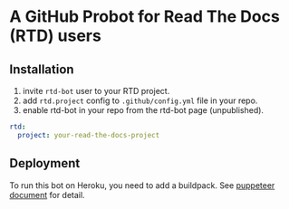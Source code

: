 # A GitHub Probot for Read The Docs (RTD) users

## Installation

1. invite `rtd-bot` user to your RTD project.
2. add `rtd.project` config to `.github/config.yml` file in your repo.
3. enable rtd-bot in your repo from the rtd-bot page (unpublished).

```yml
rtd:
  project: your-read-the-docs-project
```

## Deployment

To run this bot on Heroku, you need to add a buildpack. See [puppeteer document](https://github.com/GoogleChrome/puppeteer/blob/master/docs/troubleshooting.md#running-puppeteer-on-heroku) for detail.

